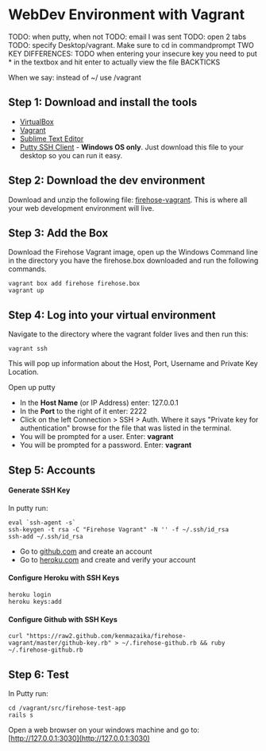 WebDev Environment with Vagrant
==================
 TODO: when putty, when not
 TODO: email I was sent
 TODO: open 2 tabs
TODO:  specify Desktop/vagrant.  Make sure to cd in commandprompt
 TWO KEY DIFFERENCES:
TODO when entering your insecure key you need to put * in the textbox and hit enter to actually view the file
BACKTICKS


 When we say:
 instead of ~/
 use /vagrant
 
Step 1: Download and install the tools
-------
 
* [VirtualBox](https://www.virtualbox.org/wiki/Downloads)
* [Vagrant](http://www.vagrantup.com/downloads.html)
* [Sublime Text Editor](http://sublimetext.com/)
* [Putty SSH Client](http://the.earth.li/~sgtatham/putty/latest/x86/putty.exe) - **Windows OS only**.  Just download this file to your desktop so you can run it easy.
 
 
Step 2:  Download the dev environment
-----------
 
Download and unzip the following file: [firehose-vagrant](https://github.com/kenmazaika/firehose-vagrant/archive/master.zip).  This is where all your web development environment will live.
 
Step 3: Add the Box
--------
 
Download the Firehose Vagrant image, open up the Windows Command line in the directory you have the firehose.box downloaded and run the following commands.
 
```
vagrant box add firehose firehose.box
vagrant up
```
 
Step 4: Log into your virtual environment
-----------
 
Navigate to the directory where the vagrant folder lives and then run this:
 
```
vagrant ssh
```
 
This will pop up information about the Host, Port, Username and Private Key Location.
 
Open up putty
 
* In the **Host Name** (or IP Address) enter: 127.0.0.1
* In the **Port** to the right of it enter: 2222
* Click on the left Connection > SSH > Auth.  Where it says "Private key for authentication" browse for the file that was listed in the terminal.
* You will be prompted for a user.  Enter: __vagrant__
* You will be prompted for a password.  Enter: __vagrant__
 
 
Step 5: Accounts
------------

#### Generate SSH Key

 In putty run:
 
```
eval `ssh-agent -s`
ssh-keygen -t rsa -C "Firehose Vagrant" -N '' -f ~/.ssh/id_rsa
ssh-add ~/.ssh/id_rsa
```
 
* Go to [github.com](http://github.com) and create an account
* Go to [heroku.com](http://heroku.com) and create and verify your account
 
#### Configure Heroku with SSH Keys
 
```
heroku login
heroku keys:add
```
 
#### Configure Github with SSH Keys
 
```
curl "https://raw2.github.com/kenmazaika/firehose-vagrant/master/github-key.rb" > ~/.firehose-github.rb && ruby ~/.firehose-github.rb
```
 
 
Step 6: Test
---------
 
 In Putty run:

 ```
cd /vagrant/src/firehose-test-app
rails s
```

Open a web browser on your windows machine and go to: [http://127.0.0.1:3030](http://127.0.0.1:3030)
